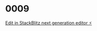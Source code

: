 # 0009

[Edit in StackBlitz next generation editor ⚡️](https://stackblitz.com/~/github.com/gonzalezcreative/0009)